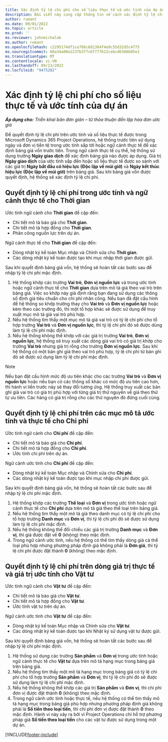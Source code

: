 ```yaml
---
title: Xác định tỷ lệ chi phí cho số liệu thực tế và ước tính của dự án
description: Bài viết này cung cấp thông tin về cách xác định tỷ lệ chi phí cho giá trị thực tế và ước tính của dự án.
author: rumant
ms.date: 09/01/2022
ms.topic: article
ms.prod: ''
ms.reviewer: johnmichalak
ms.author: rumant
ms.openlocfilehash: c2295174df1ce766c6d1304f4e9c55d32d5c4775
ms.sourcegitcommit: 60a34a00e2237b377c6f777612cebcd6380b05e1
ms.translationtype: MT
ms.contentlocale: vi-VN
ms.lasthandoff: 09/13/2022
ms.locfileid: "9475282"
---
```

# <a name="determine-cost-rates-for-project-estimates-and-actuals"></a>Xác định tỷ lệ chi phí cho số liệu thực tế và ước tính của dự án

_**Áp dụng cho:** Triển khai bản đơn giản – từ thỏa thuận đến lập hóa đơn ước giá_

Để quyết định tỷ lệ chi phí trên ước tính và số liệu thực tế được trong Microsoft Dynamics 365 Project Operations, hệ thống trước tiên sử dụng ngày và đơn vị tiền tệ trong ước tính sắp tới hoặc ngữ cảnh thực tế để xác định bảng giá vốn trước tiên. Trong ngữ cảnh thực tế cụ thể, hệ thống sử dụng trường **Ngày giao dịch** để xác định bảng giá nào được áp dụng. Giá trị **Ngày giao dịch** của ước tính sắp đến hoặc số liệu thực tế được so sánh với các giá trị **Ngày bắt đầu có hiệu lực (Độc lập về múi giờ)** và **Ngày kết thúc hiệu lực (Độc lập về múi giờ)** trên bảng giá. Sau khi bảng giá vốn được quyết định, hệ thống sẽ xác định tỷ lệ chi phí. 

## <a name="determining-cost-rates-in-estimate-and-actual-contexts-for-time"></a>Quyết định tỷ lệ chi phí trong ước tính và ngữ cảnh thực tế cho Thời gian

Ước tính ngữ cảnh cho **Thời gian** đề cập đến:

- Chi tiết mô tả báo giá cho **Thời gian**.
- Chi tiết mô tả hợp đồng cho **Thời gian**.
- Phân công nguồn lực trên dự án.

Ngữ cảnh thực tế cho **Thời gian** đề cập đến:

- Dòng nhật ký kế toán Mục nhập và Chỉnh sửa cho **Thời gian**.
- Các dòng nhật ký kế toán được tạo khi mục nhập thời gian được gửi.

Sau khi quyết định bảng giá vốn, hệ thống sẽ hoàn tất các bước sau để nhập tỷ lệ chi phí mặc định.

1. Hệ thống khớp các trường **Vai trò**, **Đơn vị nguồn lực** và trong ước tính hoặc ngữ cảnh thực tế cho **Thời gian** dựa trên mô tả giá theo vai trò trên bảng giá. Việc so khớp này giả định rằng bạn đang sử dụng các thông số định giá tiêu chuẩn cho chi phí nhân công. Nếu bạn đã đặt cấu hình để hệ thống so khớp trường thay cho **Vai trò** và **Đơn vị nguồn lực** hoặc kèm theo các trường đó, thì một tổ hợp khác sẽ được sử dụng để truy xuất mục mô tả giá vai trò phù hợp.
1. Nếu hệ thống tìm thấy một mục mô tả giá vai trò có tỷ lệ chi phí cho tổ hợp trường **Vai trò** và **Đơn vị nguồn lực**, thì tỷ lệ chi phí đó sẽ được dùng làm tỷ lệ chi phí mặc định.
1. Nếu hệ thống không thể khớp với các giá trị trường **Vai trò**, **Đơn vị nguồn lực**, hệ thống sẽ truy xuất các dòng giá vai trò có giá trị khớp cho trường **Vai trò** nhưng giá trị rỗng cho trường **Đơn vị nguồn lực**. Sau khi hệ thống có một bản ghi giá theo vai trò phù hợp, tỷ lệ chi phí từ bản ghi đó sẽ được sử dụng làm tỷ lệ chi phí mặc định.

> [!NOTE]
> Nếu bạn đặt cấu hình mức độ ưu tiên khác cho các trường **Vai trò** và **Đơn vị nguồn lực** hoặc nếu bạn có các thông số khác có mức độ ưu tiên cao hơn, thì hành vi liền trước này sẽ thay đổi tương ứng. Hệ thống truy xuất các bản ghi giá vai trò có giá trị phù hợp với từng giá trị thứ nguyên về giá theo thứ tự ưu tiên. Các hàng có giá trị rỗng cho các thứ nguyên đó đứng cuối cùng.

## <a name="determining-cost-rates-on-actual-and-estimate-lines-for-expense"></a>Quyết định tỷ lệ chi phí trên các mục mô tả ước tính và thực tế cho Chi phí

Ước tính ngữ cảnh cho **Chi phí** đề cập đến:

- Chi tiết mô tả báo giá cho **Chi phí**.
- Chi tiết mô tả hợp đồng cho **Chi phí**.
- Ước tính chi phí trên dự án.

Ngữ cảnh ước tính cho **Chi phí** đề cập đến:

- Dòng nhật ký kế toán Mục nhập và Chỉnh sửa cho **Chi phí**.
- Các dòng nhật ký kế toán được tạo khi mục nhập chi phí được gửi.

Sau khi quyết định bảng giá vốn, hệ thống sẽ hoàn tất các bước sau để nhập tỷ lệ chi phí mặc định.

1. Hệ thống khớp các trường **Thể loại** và **Đơn vị** trong ước tính hoặc ngữ cảnh thực tế cho **Chi phí** dựa trên mô tả giá theo thể loại trên bảng giá.
1. Nếu hệ thống tìm thấy một mô tả giá theo danh mục có tỷ lệ chi phí cho tổ hợp trường **Danh mục** và **Đơn vị**, thì tỷ lệ chi phí đó sẽ được sử dụng làm tỷ lệ chi phí mặc định.
1. Nếu hệ thống không thể đối chiếu các giá trị trường **Danh mục** và **Đơn vị**, thì giá được đặt về **0** (không) theo mặc định.
1. Trong ngữ cảnh ước tính, nếu hệ thống có thể tìm thấy dòng giá cả thể loại phù hợp nhưng phương pháp định giá không phải là **Đơn giá**, thì tỷ lệ chi phí được đặt thành **0** (không) theo mặc định.

## <a name="determining-cost-rates-on-actual-and-estimate-lines-for-material"></a>Quyết định tỷ lệ chi phí trên dòng giá trị thực tế và giá trị ước tính cho Vật tư

Ước tính ngữ cảnh cho **Vật tư** đề cập đến:

- Chi tiết mô tả báo giá cho **Vật tư**.
- Chi tiết mô tả hợp đồng cho **Vật tư**.
- Ước tính vật tư trên dự án.

Ngữ cảnh ước tính cho **Vật tư** đề cập đến:

- Dòng nhật ký kế toán Mục nhập và Chỉnh sửa cho **Vật tư**.
- Các dòng nhật ký kế toán được tạo khi Nhật ký sử dụng vật tư được gửi.

Sau khi quyết định bảng giá vốn, hệ thống sẽ hoàn tất các bước sau để nhập tỷ lệ chi phí mặc định.

1. Hệ thống sử dụng các trường **Sản phẩm** và **Đơn vị** trong ước tính hoặc ngữ cảnh thực tế cho **Vật tư** dựa trên mô tả hạng mục trong bảng giá trên bảng giá.
1. Nếu hệ thống tìm thấy một mô tả hạng mục trong bảng giá có tỷ lệ chi phí cho tổ hợp trường **Sản phẩm** và **Đơn vị**, thì tỷ lệ chi phí đó sẽ được sử dụng làm tỷ lệ chi phí mặc định.
1. Nếu hệ thống không thể khớp các giá trị **Sản phẩm** và **Đơn vị**, thì chi phí đơn vị được đặt thành **0** (không) theo mặc định.
1. Trong ngữ cảnh ước tính hoặc thực tế, nếu hệ thống có thể tìm thấy mô tả hạng mục trong bảng giá phù hợp nhưng phương pháp định giá không phải là **Số tiền theo loại tiền**, thì chi phí đơn vị được đặt thành **0** theo mặc định. Hành vi này xảy ra bởi vì Project Operations chỉ hỗ trợ phương pháp giá **Số tiền theo loại tiền** cho các vật tư được sử dụng trong một dự án.

[!INCLUDE[footer-include](../../includes/footer-banner.md)]
